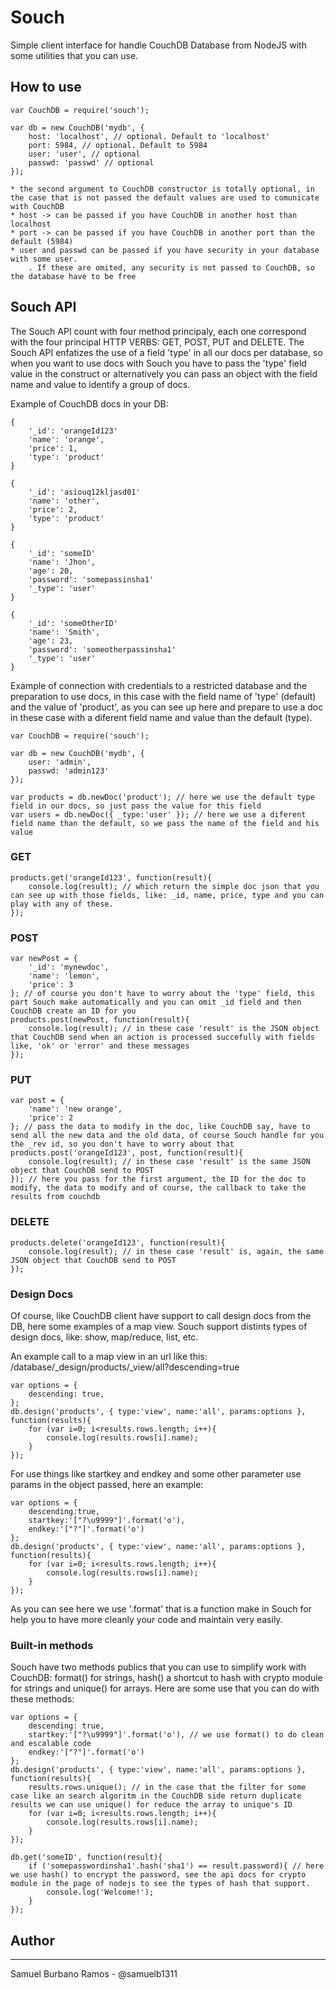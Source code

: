 # Souch

Simple client interface for handle CouchDB Database from NodeJS with some utilities that you can use.

## How to use

	var CouchDB = require('souch');

	var db = new CouchDB('mydb', {
		host: 'localhost', // optional. Default to 'localhost'
		port: 5984, // optional. Default to 5984
		user: 'user', // optional
		passwd: 'passwd' // optional
	});

	* the second argument to CouchDB constructor is totally optional, in the case that is not passed the default values are used to comunicate with CouchDB
	* host -> can be passed if you have CouchDB in another host than localhost
	* port -> can be passed if you have CouchDB in another port than the default (5984)
	* user and passwd can be passed if you have security in your database with some user.
		. If these are omited, any security is not passed to CouchDB, so the database have to be free

## Souch API

The Souch API count with four method principaly, each one correspond with the four principal HTTP VERBS: GET, POST, PUT and DELETE.
The Souch API enfatizes the use of a field 'type' in all our docs per database, so when you want to use docs with Souch you have to pass the 'type' field value in the construct or alternatively you can pass an object with the field name and value to identify a group of docs.

Example of CouchDB docs in your DB:

	{
		'_id': 'orangeId123'
		'name': 'orange',
		'price': 1,
		'type': 'product'
	}

	{
		'_id': 'asiouq12kljasd01'
		'name': 'other',
		'price': 2,
		'type': 'product'
	}

	{
		'_id': 'someID'
		'name': 'Jhon',
		'age': 20,
		'password': 'somepassinsha1'
		'_type': 'user'
	}

	{
		'_id': 'someOtherID'
		'name': 'Smith',
		'age': 23,
		'password': 'someotherpassinsha1'
		'_type': 'user'
	}


Example of connection with credentials to a restricted database and the preparation to use docs, in this case with the field name of 'type' (default) and the value of 'product', as you can see up here and prepare to use a doc in these case with a diferent field name and value than the default (type).

	var CouchDB = require('souch');

	var db = new CouchDB('mydb', {
		user: 'admin',
		passwd: 'admin123'
	});

	var products = db.newDoc('product'); // here we use the default type field in our docs, so just pass the value for this field
	var users = db.newDoc({ _type:'user' }); // here we use a diferent field name than the default, so we pass the name of the field and his value

### GET

	products.get('orangeId123', function(result){
		console.log(result); // which return the simple doc json that you can see up with those fields, like: _id, name, price, type and you can play with any of these.
	});

### POST

	var newPost = {
		'_id': 'mynewdoc',
		'name': 'lemon',
		'price': 3
	}; // of course you don't have to worry about the 'type' field, this part Souch make automatically and you can omit _id field and then CouchDB create an ID for you
	products.post(newPost, function(result){
		console.log(result); // in these case 'result' is the JSON object that CouchDB send when an action is processed succefully with fields like, 'ok' or 'error' and these messages
	});

### PUT

	var post = {
		'name': 'new orange',
		'price': 2
	}; // pass the data to modify in the doc, like CouchDB say, have to send all the new data and the old data, of course Souch handle for you the _rev id, so you don't have to worry about that
	products.post('orangeId123', post, function(result){
		console.log(result); // in these case 'result' is the same JSON object that CouchDB send to POST
	}); // here you pass for the first argument, the ID for the doc to modify, the data to modify and of course, the callback to take the results from couchdb

### DELETE

	products.delete('orangeId123', function(result){
		console.log(result); // in these case 'result' is, again, the same JSON object that CouchDB send to POST
	});

### Design Docs
Of course, like CouchDB client have support to call design docs from the DB, here some examples of a map view.
Souch support distints types of design docs, like: show, map/reduce, list, etc.

An example call to a map view in an url like this: /database/_design/products/_view/all?descending=true

	var options = {
		descending: true,
	};
	db.design('products', { type:'view', name:'all', params:options }, function(results){
		for (var i=0; i<results.rows.length; i++){
			console.log(results.rows[i].name);
		}
	});

For use things like startkey and endkey and some other parameter use params in the object passed, here an example:

	var options = {
		descending:true,
		startkey:'["?\u9999"]'.format('o'),
		endkey:'["?"]'.format('o')
	};
	db.design('products', { type:'view', name:'all', params:options }, function(results){
		for (var i=0; i<results.rows.length; i++){
			console.log(results.rows[i].name);
		}
	});

As you can see here we use '.format' that is a function make in Souch for help you to have more cleanly your code and maintain very easily.

### Built-in methods

Souch have two methods publics that you can use to simplify work with CouchDB: format() for strings, hash() a shortcut to hash with crypto module for strings and unique() for arrays.
Here are some use that you can do with these methods:

	var options = {
		descending: true,
		startkey:'["?\u9999"]'.format('o'), // we use format() to do clean and escalable code
		endkey:'["?"]'.format('o')
	};
	db.design('products', { type:'view', name:'all', params:options }, function(results){
		results.rows.unique(); // in the case that the filter for some case like an search algoritm in the CouchDB side return duplicate results we can use unique() for reduce the array to unique's ID
		for (var i=0; i<results.rows.length; i++){
			console.log(results.rows[i].name);
		}
	});

	db.get('someID', function(result){
		if ('somepasswordinsha1'.hash('sha1') == result.password){ // here we use hash() to encrypt the password, see the api docs for crypto module in the page of nodejs to see the types of hash that support.
			console.log('Welcome!');
		}
	});


## Author
---------
Samuel Burbano Ramos - @samuelb1311